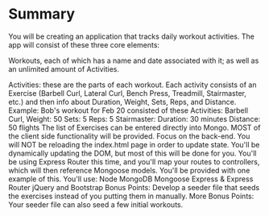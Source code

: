 # Summary

You will be creating an application that tracks daily workout activities. The app will consist of these three core elements:

Workouts, each of which has a name and date associated with it; as well as an unlimited amount of Activities.

Activities: these are the parts of each workout. Each activity consists of an Exercise (Barbell Curl, Lateral Curl, Bench Press, Treadmill, Stairmaster, etc.) and then info about Duration, Weight, Sets, Reps, and Distance.
Example: Bob's workout for Feb 20 consisted of these Activities:
Barbell Curl, Weight: 50 Sets: 5 Reps: 5
Stairmaster: Duration: 30 minutes Distance: 50 flights
The list of Exercises can be entered directly into Mongo.
MOST of the client side functionality will be provided. Focus on the back-end.
You will NOT be reloading the index.html page in order to update state. You'll be dynamically updating the DOM, but most of this will be done for you.
You'll be using Express Router this time, and you'll map your routes to controllers, which will then reference Mongoose models. You'll be provided with one example of this.
You'll use:
Node
MongoDB
Mongoose
Express & Express Router
jQuery and Bootstrap
Bonus Points:
Develop a seeder file that seeds the exercises instead of you putting them in manually.
More Bonus Points:
Your seeder file can also seed a few initial workouts.
